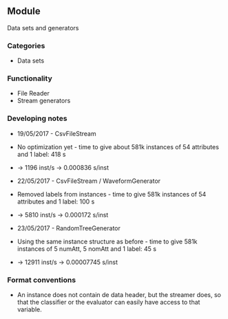 ## Module
Data sets and generators

### Categories
* Data sets

### Functionality
* File Reader
* Stream generators

### Developing notes
* 19/05/2017 - CsvFileStream
* No optimization yet - time to give about 581k instances of 54 attributes and 1 label: 418 s
* -> 1196 inst/s -> 0.000836 s/inst

* 22/05/2017 - CsvFileStream / WaveformGenerator
* Removed labels from instances - time to give 581k instances of 54 attributes and 1 label: 100 s
* -> 5810 inst/s -> 0.000172 s/inst

* 23/05/2017 - RandomTreeGenerator
* Using the same instance structure as before - time to give 581k instances of 5 numAtt, 5 nomAtt and 1 label: 45 s
* -> 12911 inst/s -> 0.00007745 s/inst

### Format conventions
* An instance does not contain de data header, but the streamer does, so that the classifier or the evaluator can easily
    have access to that variable.
